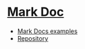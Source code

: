 # [Mark Doc](https://markdoc.io/)

* [Mark Docs examples](https://github.com/markdoc/docs/tree/main/examples)
* [Repository](https://github.com/markdoc/docs)
